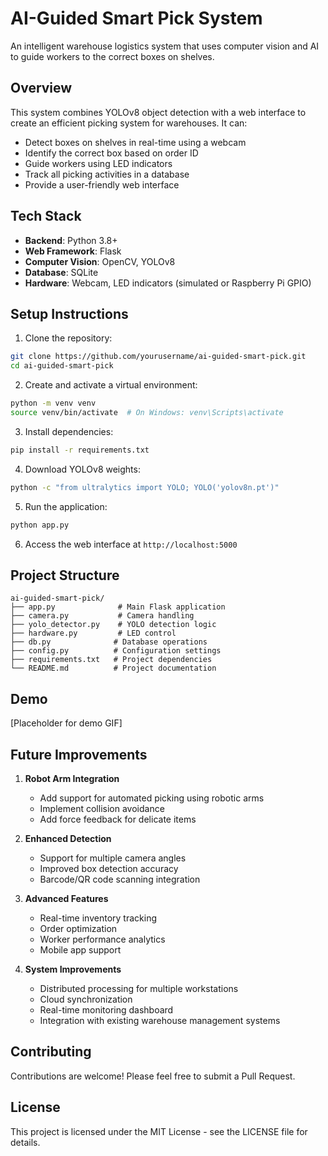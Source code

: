 # AI-Guided Smart Pick System

An intelligent warehouse logistics system that uses computer vision and AI to guide workers to the correct boxes on shelves.

## Overview

This system combines YOLOv8 object detection with a web interface to create an efficient picking system for warehouses. It can:
- Detect boxes on shelves in real-time using a webcam
- Identify the correct box based on order ID
- Guide workers using LED indicators
- Track all picking activities in a database
- Provide a user-friendly web interface

## Tech Stack

- **Backend**: Python 3.8+
- **Web Framework**: Flask
- **Computer Vision**: OpenCV, YOLOv8
- **Database**: SQLite
- **Hardware**: Webcam, LED indicators (simulated or Raspberry Pi GPIO)

## Setup Instructions

1. Clone the repository:
```bash
git clone https://github.com/yourusername/ai-guided-smart-pick.git
cd ai-guided-smart-pick
```

2. Create and activate a virtual environment:
```bash
python -m venv venv
source venv/bin/activate  # On Windows: venv\Scripts\activate
```

3. Install dependencies:
```bash
pip install -r requirements.txt
```

4. Download YOLOv8 weights:
```bash
python -c "from ultralytics import YOLO; YOLO('yolov8n.pt')"
```

5. Run the application:
```bash
python app.py
```

6. Access the web interface at `http://localhost:5000`

## Project Structure

```
ai-guided-smart-pick/
├── app.py              # Main Flask application
├── camera.py           # Camera handling
├── yolo_detector.py    # YOLO detection logic
├── hardware.py         # LED control
├── db.py              # Database operations
├── config.py          # Configuration settings
├── requirements.txt   # Project dependencies
└── README.md          # Project documentation
```

## Demo

[Placeholder for demo GIF]

## Future Improvements

1. **Robot Arm Integration**
   - Add support for automated picking using robotic arms
   - Implement collision avoidance
   - Add force feedback for delicate items

2. **Enhanced Detection**
   - Support for multiple camera angles
   - Improved box detection accuracy
   - Barcode/QR code scanning integration

3. **Advanced Features**
   - Real-time inventory tracking
   - Order optimization
   - Worker performance analytics
   - Mobile app support

4. **System Improvements**
   - Distributed processing for multiple workstations
   - Cloud synchronization
   - Real-time monitoring dashboard
   - Integration with existing warehouse management systems

## Contributing

Contributions are welcome! Please feel free to submit a Pull Request.

## License

This project is licensed under the MIT License - see the LICENSE file for details. 